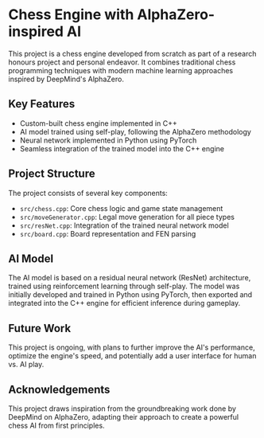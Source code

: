# Chess Engine with AlphaZero-inspired AI

This project is a chess engine developed from scratch as part of a research honours project and personal endeavor. It combines traditional chess programming techniques with modern machine learning approaches inspired by DeepMind's AlphaZero.

## Key Features

- Custom-built chess engine implemented in C++
- AI model trained using self-play, following the AlphaZero methodology
- Neural network implemented in Python using PyTorch
- Seamless integration of the trained model into the C++ engine

## Project Structure

The project consists of several key components:

- `src/chess.cpp`: Core chess logic and game state management
- `src/moveGenerator.cpp`: Legal move generation for all piece types
- `src/resNet.cpp`: Integration of the trained neural network model
- `src/board.cpp`: Board representation and FEN parsing

## AI Model

The AI model is based on a residual neural network (ResNet) architecture, trained using reinforcement learning through self-play. The model was initially developed and trained in Python using PyTorch, then exported and integrated into the C++ engine for efficient inference during gameplay.

## Future Work

This project is ongoing, with plans to further improve the AI's performance, optimize the engine's speed, and potentially add a user interface for human vs. AI play.

## Acknowledgements

This project draws inspiration from the groundbreaking work done by DeepMind on AlphaZero, adapting their approach to create a powerful chess AI from first principles.
